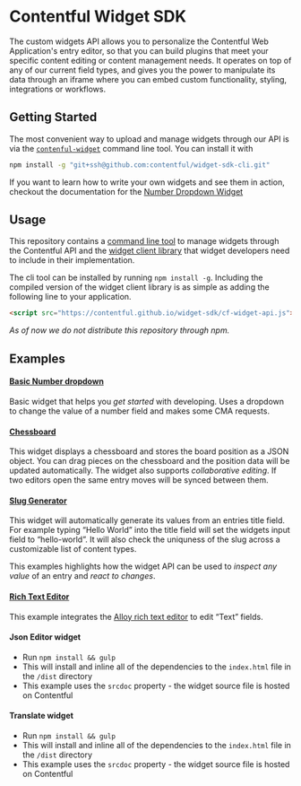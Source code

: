 # Contentful Widget SDK

The custom widgets API allows you to personalize the Contentful Web
Application's entry editor, so that you can build plugins that meet your
specific content editing or content management needs. It operates on top of any
of our current field types, and gives you the power to manipulate its data
through an iframe where you can embed custom functionality, styling,
integrations or workflows.

## Getting Started

The most convenient way to upload and manage widgets through our API is via the
[`contenful-widget`][cf-widget-cli] command line tool. You can install it with

```bash
npm install -g "git+ssh@github.com:contentful/widget-sdk-cli.git"
```

If you want to learn how to write your own widgets and see them in
action, checkout the documentation for the
[Number Dropdown Widget](./examples/number-dropdown)

[cf-widget-cli]: https://github.com/contentful/contentful-widget-cli

## Usage

This repository contains a [command line tool](lib/cli) to manage widgets
through the Contentful API and the [widget client library](doc/widget-api-frontend.md)
that widget developers need to include in their implementation.

The cli tool can be installed by running `npm install -g`. Including the
compiled version of the widget client library is as simple as adding the
following line to your application.

```html
<script src="https://contentful.github.io/widget-sdk/cf-widget-api.js"></script>
```

*As of now we do not distribute this repository through npm.*


## Examples

#### [Basic Number dropdown](examples/number-dropdown)

Basic widget that helps you *get started* with developing. Uses a dropdown to
change the value of a number field and makes some CMA requests.

#### [Chessboard](examples/chessboard)

This widget displays a chessboard and stores the board position as a JSON
object. You can drag pieces on the chessboard and the position data will be
updated automatically. The widget also supports *collaborative editing*. If two
editors open the same entry moves will be synced between them.

#### [Slug Generator](examples/slug)

This widget will automatically generate its values from an entries title field.
For example typing “Hello World” into the title field will set the widgets input
field to “hello-world”. It will also check the uniquness of the slug across a
customizable list of content types.

This examples highlights how the widget API can be used to *inspect any value*
of an entry and *react to changes*.

#### [Rich Text Editor](examples/alloy-editor)

This example integrates the [Alloy rich text editor](http://alloyeditor.com/) to
edit “Text” fields.

#### Json Editor widget
* Run `npm install && gulp`
* This will install and inline all of the dependencies to the `index.html` file in the `/dist` directory
* This example uses the `srcdoc` property - the widget source file is hosted on Contentful

#### Translate widget

* Run `npm install && gulp`
* This will install and inline all of the dependencies to the `index.html` file in the `/dist` directory
* This example uses the `srcdoc` property - the widget source file is hosted on Contentful
